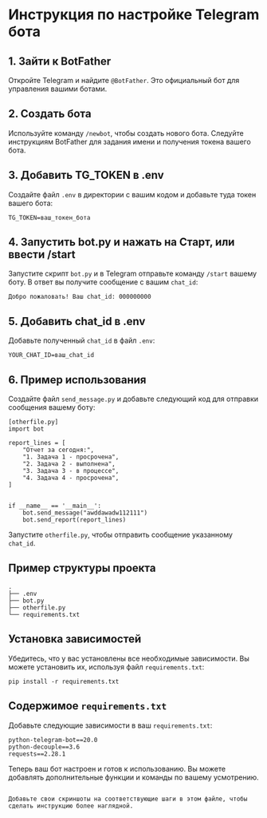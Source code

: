 
# Инструкция по настройке Telegram бота

## 1. Зайти к BotFather
Откройте Telegram и найдите `@BotFather`. Это официальный бот для управления вашими ботами.

## 2. Создать бота
Используйте команду `/newbot`, чтобы создать нового бота. Следуйте инструкциям BotFather для задания имени и получения токена вашего бота.

## 3. Добавить TG_TOKEN в .env
Создайте файл `.env` в директории с вашим кодом и добавьте туда токен вашего бота:

```
TG_TOKEN=ваш_токен_бота
```

## 4. Запустить bot.py и нажать на Старт, или ввести /start
Запустите скрипт `bot.py` и в Telegram отправьте команду `/start` вашему боту. В ответ вы получите сообщение с вашим `chat_id`:

```
Добро пожаловать! Ваш chat_id: 000000000
```

## 5. Добавить chat_id в .env
Добавьте полученный `chat_id` в файл `.env`:

```
YOUR_CHAT_ID=ваш_chat_id
```

## 6. Пример использования
Создайте файл `send_message.py` и добавьте следующий код для отправки сообщения вашему боту:

```
[otherfile.py]
import bot

report_lines = [
    "Отчет за сегодня:",
    "1. Задача 1 - просрочена",
    "2. Задача 2 - выполнена",
    "3. Задача 3 - в процессе",
    "4. Задача 4 - просрочена",
]


if __name__ == '__main__':
    bot.send_message("awddawadw112111")
    bot.send_report(report_lines)

```

Запустите `otherfile.py`, чтобы отправить сообщение указанному `chat_id`.

## Пример структуры проекта

```
.
├── .env
├── bot.py
├── otherfile.py
└── requirements.txt
```

## Установка зависимостей
Убедитесь, что у вас установлены все необходимые зависимости. Вы можете установить их, используя файл `requirements.txt`:

```
pip install -r requirements.txt
```

## Содержимое `requirements.txt`
Добавьте следующие зависимости в ваш `requirements.txt`:

```
python-telegram-bot==20.0
python-decouple==3.6
requests==2.28.1
```

Теперь ваш бот настроен и готов к использованию. Вы можете добавлять дополнительные функции и команды по вашему усмотрению.
```

Добавьте свои скриншоты на соответствующие шаги в этом файле, чтобы сделать инструкцию более наглядной.
